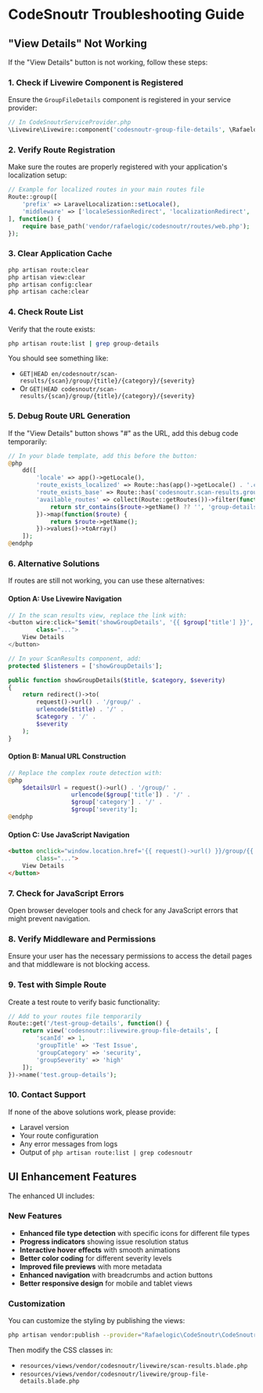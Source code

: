 # CodeSnoutr Troubleshooting Guide

## "View Details" Not Working

If the "View Details" button is not working, follow these steps:

### 1. Check if Livewire Component is Registered

Ensure the `GroupFileDetails` component is registered in your service provider:

```php
// In CodeSnoutrServiceProvider.php
\Livewire\Livewire::component('codesnoutr-group-file-details', \Rafaelogic\CodeSnoutr\Livewire\GroupFileDetails::class);
```

### 2. Verify Route Registration

Make sure the routes are properly registered with your application's localization setup:

```php
// Example for localized routes in your main routes file
Route::group([
    'prefix' => LaravelLocalization::setLocale(),
    'middleware' => ['localeSessionRedirect', 'localizationRedirect', 'localeViewPath', 'web', 'auth']
], function() {
    require base_path('vendor/rafaelogic/codesnoutr/routes/web.php');
});
```

### 3. Clear Application Cache

```bash
php artisan route:clear
php artisan view:clear
php artisan config:clear
php artisan cache:clear
```

### 4. Check Route List

Verify that the route exists:

```bash
php artisan route:list | grep group-details
```

You should see something like:
- `GET|HEAD en/codesnoutr/scan-results/{scan}/group/{title}/{category}/{severity}`
- Or `GET|HEAD codesnoutr/scan-results/{scan}/group/{title}/{category}/{severity}`

### 5. Debug Route URL Generation

If the "View Details" button shows "#" as the URL, add this debug code temporarily:

```php
// In your blade template, add this before the button:
@php
    dd([
        'locale' => app()->getLocale(),
        'route_exists_localized' => Route::has(app()->getLocale() . '.codesnoutr.scan-results.group-details'),
        'route_exists_base' => Route::has('codesnoutr.scan-results.group-details'),
        'available_routes' => collect(Route::getRoutes())->filter(function($route) {
            return str_contains($route->getName() ?? '', 'group-details');
        })->map(function($route) {
            return $route->getName();
        })->values()->toArray()
    ]);
@endphp
```

### 6. Alternative Solutions

If routes are still not working, you can use these alternatives:

#### Option A: Use Livewire Navigation
```php
// In the scan results view, replace the link with:
<button wire:click="$emit('showGroupDetails', '{{ $group['title'] }}', '{{ $group['category'] }}', '{{ $group['severity'] }}')"
        class="...">
    View Details
</button>

// In your ScanResults component, add:
protected $listeners = ['showGroupDetails'];

public function showGroupDetails($title, $category, $severity)
{
    return redirect()->to(
        request()->url() . '/group/' . 
        urlencode($title) . '/' . 
        $category . '/' . 
        $severity
    );
}
```

#### Option B: Manual URL Construction
```php
// Replace the complex route detection with:
@php
    $detailsUrl = request()->url() . '/group/' . 
                  urlencode($group['title']) . '/' . 
                  $group['category'] . '/' . 
                  $group['severity'];
@endphp
```

#### Option C: Use JavaScript Navigation
```html
<button onclick="window.location.href='{{ request()->url() }}/group/{{ urlencode($group['title']) }}/{{ $group['category'] }}/{{ $group['severity'] }}'"
        class="...">
    View Details
</button>
```

### 7. Check for JavaScript Errors

Open browser developer tools and check for any JavaScript errors that might prevent navigation.

### 8. Verify Middleware and Permissions

Ensure your user has the necessary permissions to access the detail pages and that middleware is not blocking access.

### 9. Test with Simple Route

Create a test route to verify basic functionality:

```php
// Add to your routes file temporarily
Route::get('/test-group-details', function() {
    return view('codesnoutr::livewire.group-file-details', [
        'scanId' => 1,
        'groupTitle' => 'Test Issue',
        'groupCategory' => 'security',
        'groupSeverity' => 'high'
    ]);
})->name('test.group-details');
```

### 10. Contact Support

If none of the above solutions work, please provide:
- Laravel version
- Your route configuration
- Any error messages from logs
- Output of `php artisan route:list | grep codesnoutr`

## UI Enhancement Features

The enhanced UI includes:

### New Features
- **Enhanced file type detection** with specific icons for different file types
- **Progress indicators** showing issue resolution status
- **Interactive hover effects** with smooth animations
- **Better color coding** for different severity levels
- **Improved file previews** with more metadata
- **Enhanced navigation** with breadcrumbs and action buttons
- **Better responsive design** for mobile and tablet views

### Customization

You can customize the styling by publishing the views:

```bash
php artisan vendor:publish --provider="Rafaelogic\CodeSnoutr\CodeSnoutrServiceProvider" --tag="codesnoutr-assets"
```

Then modify the CSS classes in:
- `resources/views/vendor/codesnoutr/livewire/scan-results.blade.php`
- `resources/views/vendor/codesnoutr/livewire/group-file-details.blade.php`

